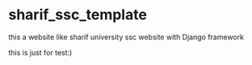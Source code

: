 # sharif_ssc_template
this a website like sharif university ssc website with Django framework

this is just for test:)
